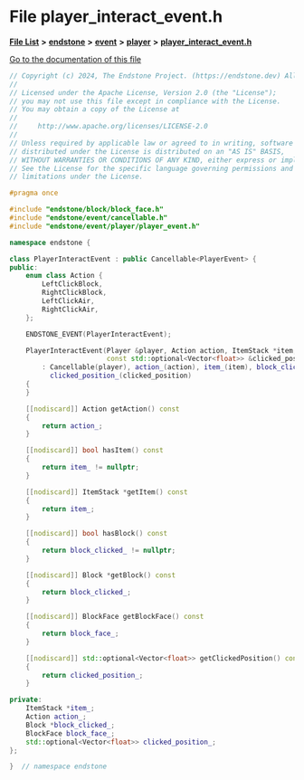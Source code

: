 

# File player\_interact\_event.h

[**File List**](files.md) **>** [**endstone**](dir_6cf277b678674f97c7a2b6b3b2447b33.md) **>** [**event**](dir_f1d783c0ad83ee143d16e768ebca51c8.md) **>** [**player**](dir_7c05c37b25e9c9eccd9c63c2d313ba28.md) **>** [**player\_interact\_event.h**](player__interact__event_8h.md)

[Go to the documentation of this file](player__interact__event_8h.md)


```C++
// Copyright (c) 2024, The Endstone Project. (https://endstone.dev) All Rights Reserved.
//
// Licensed under the Apache License, Version 2.0 (the "License");
// you may not use this file except in compliance with the License.
// You may obtain a copy of the License at
//
//     http://www.apache.org/licenses/LICENSE-2.0
//
// Unless required by applicable law or agreed to in writing, software
// distributed under the License is distributed on an "AS IS" BASIS,
// WITHOUT WARRANTIES OR CONDITIONS OF ANY KIND, either express or implied.
// See the License for the specific language governing permissions and
// limitations under the License.

#pragma once

#include "endstone/block/block_face.h"
#include "endstone/event/cancellable.h"
#include "endstone/event/player/player_event.h"

namespace endstone {

class PlayerInteractEvent : public Cancellable<PlayerEvent> {
public:
    enum class Action {
        LeftClickBlock,
        RightClickBlock,
        LeftClickAir,
        RightClickAir,
    };

    ENDSTONE_EVENT(PlayerInteractEvent);

    PlayerInteractEvent(Player &player, Action action, ItemStack *item, Block *block_clicked, BlockFace block_face,
                        const std::optional<Vector<float>> &clicked_position)
        : Cancellable(player), action_(action), item_(item), block_clicked_(block_clicked), block_face_(block_face),
          clicked_position_(clicked_position)
    {
    }

    [[nodiscard]] Action getAction() const
    {
        return action_;
    }

    [[nodiscard]] bool hasItem() const
    {
        return item_ != nullptr;
    }

    [[nodiscard]] ItemStack *getItem() const
    {
        return item_;
    }

    [[nodiscard]] bool hasBlock() const
    {
        return block_clicked_ != nullptr;
    }

    [[nodiscard]] Block *getBlock() const
    {
        return block_clicked_;
    }

    [[nodiscard]] BlockFace getBlockFace() const
    {
        return block_face_;
    }

    [[nodiscard]] std::optional<Vector<float>> getClickedPosition() const
    {
        return clicked_position_;
    }

private:
    ItemStack *item_;
    Action action_;
    Block *block_clicked_;
    BlockFace block_face_;
    std::optional<Vector<float>> clicked_position_;
};

}  // namespace endstone
```


